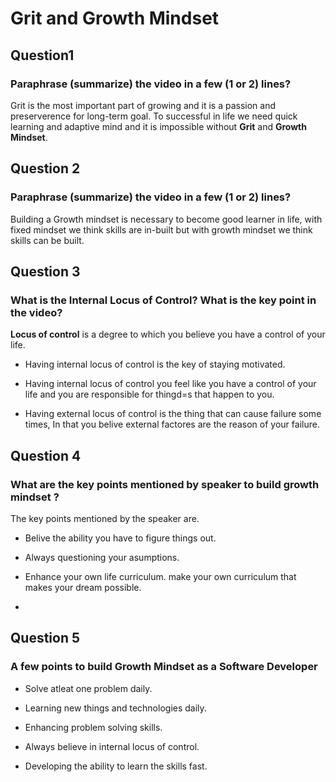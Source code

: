 # **Grit and Growth Mindset**

## Question1

### Paraphrase (summarize) the video in a few (1 or 2) lines?

Grit is the most important part of growing and it is a passion and preserverence for long-term goal. To successful in life we need quick learning and adaptive mind and it is impossible without **Grit** and **Growth Mindset**.

## Question 2

### Paraphrase (summarize) the video in a few (1 or 2) lines?

Building a Growth mindset is necessary to become good learner in life, with fixed mindset we think skills are in-built but with growth mindset we think skills can be built.

## Question 3

### What is the Internal Locus of Control? What is the key point in the video?

**Locus of control** is a degree to which you believe you have a control of your life.

- Having internal locus of control is the key of staying motivated.

- Having internal locus of control you feel like you have a control of your life and you are responsible for thingd=s that happen to you.

- Having external locus of control is the thing that can cause failure some times, In that you belive external factores are the reason of your failure.

## Question 4

### What are the key points mentioned by speaker to build growth mindset ?

The key points mentioned by the speaker are.

- Belive the ability you have to figure things out.

- Always questioning  your asumptions.

- Enhance your own life curriculum. make your own curriculum that makes your dream possible.

-

## Question 5

### A few points to build Growth Mindset as a Software Developer

- Solve atleat one problem daily.

- Learning new things and technologies daily.

- Enhancing problem solving skills.

- Always believe in internal locus of control.

- Developing the ability to learn the skills fast.
